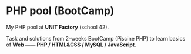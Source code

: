 # PHP pool (BootCamp)
My PHP pool at **UNIT Factory** (school 42).

Task and solutions from 2-weeks BootCamp (Piscine PHP) 
to learn basics of **Web —— PHP / HTML&CSS / MySQL / JavaScript**.
